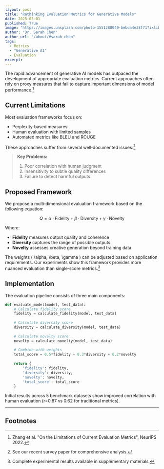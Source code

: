 ```yaml
---
layout: post
title: "Rethinking Evaluation Metrics for Generative Models"
date: 2025-05-01
published: True
image: "https://images.unsplash.com/photo-1551288049-bebda4e38f71?ixlib=rb-1.2.1&auto=format&fit=crop&w=1350&q=80"
author: "Dr. Sarah Chen"
author_url: "/about/#sarah-chen"
tags:
  - Metrics
  - "Generative AI"
  - Evaluation
excerpt: 
---
```


The rapid advancement of generative AI models has outpaced the development of appropriate evaluation metrics. Current approaches often rely on proxy measures that fail to capture important dimensions of model performance.[^1]

## Current Limitations

Most evaluation frameworks focus on:

- Perplexity‑based measures  
- Human evaluation with limited samples  
- Automated metrics like BLEU and ROUGE  

These approaches suffer from several well‑documented issues:[^2]

> **Key Problems:**  
> 1. Poor correlation with human judgment  
> 2. Insensitivity to subtle quality differences  
> 3. Failure to detect harmful outputs  

## Proposed Framework

We propose a multi‑dimensional evaluation framework based on the following equation:

$$
Q = \alpha \cdot \mathrm{Fidelity} \;+\; \beta \cdot \mathrm{Diversity} \;+\; \gamma \cdot \mathrm{Novelty}
$$

Where:

- **Fidelity** measures output quality and coherence  
- **Diversity** captures the range of possible outputs  
- **Novelty** assesses creative generation beyond training data  

The weights \( \alpha, \beta, \gamma \) can be adjusted based on application requirements. Our experiments show this framework provides more nuanced evaluation than single‑score metrics.[^3]

## Implementation

The evaluation pipeline consists of three main components:

```python
def evaluate_model(model, test_data):
    # Calculate fidelity score
    fidelity = calculate_fidelity(model, test_data)
    
    # Calculate diversity score
    diversity = calculate_diversity(model, test_data)
    
    # Calculate novelty score
    novelty = calculate_novelty(model, test_data)
    
    # Combine with weights
    total_score = 0.5*fidelity + 0.3*diversity + 0.2*novelty
    
    return {
        'fidelity': fidelity,
        'diversity': diversity,
        'novelty': novelty,
        'total_score': total_score
    }
```
Initial results across 5 benchmark datasets show improved correlation with human evaluation (r=0.87 vs 0.62 for traditional metrics).

---

## Footnotes

[^1]: Zhang et al. "On the Limitations of Current Evaluation Metrics", NeurIPS 2022.  
[^2]: See our recent survey paper for comprehensive analysis.  
[^3]: Complete experimental results available in supplementary materials.  
